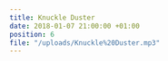 ```yaml
---
title: Knuckle Duster
date: 2018-01-07 21:00:00 +01:00
position: 6
file: "/uploads/Knuckle%20Duster.mp3"
---
```


